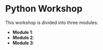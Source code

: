 # Python Workshop

This workshop is divided into three modules:

- **Module 1**:
- **Module 2**:
- **Module 3**: